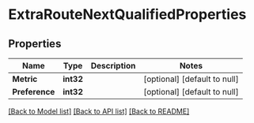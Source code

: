 # ExtraRouteNextQualifiedProperties

## Properties
Name | Type | Description | Notes
------------ | ------------- | ------------- | -------------
**Metric** | **int32** |  | [optional] [default to null]
**Preference** | **int32** |  | [optional] [default to null]

[[Back to Model list]](../README.md#documentation-for-models) [[Back to API list]](../README.md#documentation-for-api-endpoints) [[Back to README]](../README.md)

